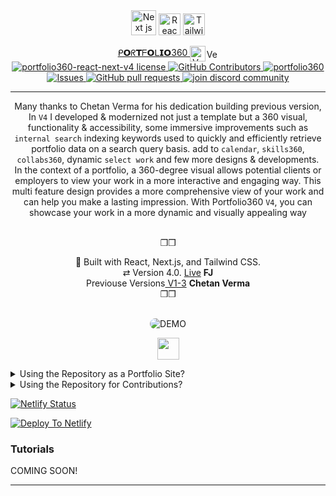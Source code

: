 <div align="center" style="pointer-events: none;">

  <img src="https://cdn-icons-png.flaticon.com/512/556/556668.png" alt="Next js" width="40" height="40"/>
  <img src="https://cdn-icons-png.flaticon.com/512/919/919851.png" alt="Reack js" width="35" height="35" style="pointer-events: none;"/>
  <img src="https://cdn-icons-png.flaticon.com/512/1053/1053324.png" alt="Tailwind CSS" width="35" height="35" />
   

[ ᑭ𝗢ᖇ𝗧ᖴ𝗢ᒪ𝗜𝗢360 ](https://google.com) <img src="https://cdn-icons-png.flaticon.com/512/7205/7205679.png" alt="Version 4" width="25" height="25" align="center" /><img src="https://cdn-icons-png.flaticon.com/512/9080/9080211.png" alt="Version 4" width="20" height="15" align="center" /><br>
<a href="https://github.com/faradeen-ja/portfolio360-react-next-v4/blob/main/LICENSE" target="blank">
<img src="https://img.shields.io/github/license/faradeen-ja/portfolio360-react-next-v4?style=round" alt="portfolio360-react-next-v4 license"/>
</a>
<a href="https://github.com/faradeen-ja/portfolio360/graphs/contributors">
<img alt="GitHub Contributors" src="https://img.shields.io/github/contributors/faradeen-ja/portfolio360" />
</a>
<a href="https://github.com/faradeen-ja/portfolio360/fork" target="blank">
<img src="https://img.shields.io/github/forks/faradeen-ja/portfolio360?style=round" alt="portfolio360"/>
</a>
<a href="https://github.com/faradeen-ja/portfolio360/issues">
<img alt="Issues" src="https://img.shields.io/github/issues/faradeen-ja/portfolio360?color=0088ff" />
</a>
<a href="https://github.com/faradeen-ja/portfolio360/pulls">
<img alt="GitHub pull requests" src="https://img.shields.io/github/issues-pr/faradeen-ja/portfolio360?color=0088ff" />
</a>
<a href="https://discord.gg/jjuier" target="blank">
<img src="https://img.shields.io/discord/serveridhere?label=Join%20Community&logo=discord&style=round" alt="join discord community"/>
</a>

---

Many thanks to Chetan Verma for his dedication building previous version, In `V4` I developed & modernized not just a template but a 360 visual, functionality & accessibility, some immersive improvements such as `internal search` indexing keywords used to quickly and efficiently retrieve portfolio data on a search query basis. add to `calendar`, `skills360`, `collabs360`, dynamic `select work` and few more designs & developments.<br> In the context of a portfolio, a 360-degree visual allows potential clients or employers to view your work in a more interactive and engaging way. This multi feature design provides a more comprehensive view of your work and can help you make a lasting impression. With Portfolio360 `V4`, you can showcase your work in a more dynamic and visually appealing way

<br>❒︎❒︎

  <div  align="center">
  🔧 Built with React, Next.js, and Tailwind CSS. <br> ⇄ Version 4.0. <a href="https://mysite.com">Live</a> <strong >FJ</strong> <br>
  Previouse Versions<a href="https://github.com/chetanverma16/react-portfolio-template"> V1-3</a> <strong> Chetan Verma</strong> 
  <br>❒︎❒︎
    
   </div>
  </div>

  <br>

<p align="center" >
  <img src="https://github.com/faradeen-ja/portfolio360/blob/1be5d1ce2d3debf690cccfa1ff36f8c63eaf5f2f/v4-DEMO.gif" alt="DEMO" style="border-radius: 20px;" />
</p>

<p align="center">
<img src="https://cdn-icons-png.flaticon.com/512/1665/1665680.png" "alt="Reack js" width="35" height="35" style="pointer-events: none;"/>

</p>







<details>

  <summary>  Using the Repository as a Portfolio Site?</summary>
  If you would like to use this repository as your personal portfolio site, follow these steps to make changes and modifications that suit your needs.
  
 ###  <img src="https://cdn-icons-png.flaticon.com/512/4536/4536517.png" alt="Version 4" width="30" height="30" align="center"/> 1. Fork + Clone 
   1. Fork the repository 
   2. Clone or download the zip file and import your forked repository into your preferred integrated development environment (IDE), such as VS Code.
   3. Run `yarn install` or `npm install` or `npm install --force` for dependencies.
   4. Run `npm run dev` for development
   3. Start coding and modifying according to your needs.
   4. Create a new branch `git branch <your branch name>`
   4. Add your modifications using the `git add .` command.
   5. Commit your changes using `git commit -m message`.
   6. Push your changes using `git push your <branch name> main`.
   7. Use VS Code's source control GUI or command line interface (CLI) to perform all of the above.
   8. build Deploy your changes to Netlify.
   
   <p>Note: </p>
   When using for personnal portfolio, there is no need to create new branches if committing/pushing in your copy of repository because netlify deploy will use your own URL to deploy your personnal site. 



 ###  <img src="https://cdn-icons-png.flaticon.com/512/9374/9374979.png" alt="Version 4" width="30" height="30" align="center" /> 2. Deploy via Button 

   1. Click the Deploy to Netlify button.
       
   <details>
   <summary>Show me GUI</summary>
   gif here
   </details>
    This will create a repository copy NOT fork! for you under the copied repositories on your GitHub and a subdomain site name on Netlify.
    you can then import your own copy repo into VSCode to commit and push your changes for your personnal portfolio site, Not contributions!
 ____
 
 ###  <img src="https://cdn-icons-png.flaticon.com/512/8099/8099324.png" alt="Version 4" width="30" height="30" align="center" /> 3. Deploy via CLI   

 #### 1. Install netlify CLI
 
   In vscode `cloned repo` directory run
   
      npm install -g netlify-cli
      
 #### 2. Run the app in development mode
 
   Install dependencies 
   
     npm install
      
   If faced peer deps and deps conflict during npm install run `npm install --force`
   this will force the deps installation but with all conflicts, since we are using `yarn.lock` to fix this you may try running `yarn install` as well to update `yarn.lock` file or try installing any existing deps conflict indiviually. 

#### 3. Start the App 
    
     npm run dev or netlify dev
  

#### 4. Connect to your netlify
 
   Everything looks good? Shutdown dev mode with `Ctrl+C`
      
      netlify login
   Logs in to your netlify account

      netlify sites:create
   It's important to create site name on netlify otherwise deployment wont proceed.

      netlify init
   Initializes your new Netlify site in the current directory.

#### 5. Build / Deploy
 
     netlify build--prod
   Builds your site for production

     netlify open:site
   Opens your site on the browser


    You're done!
    

</detials>
</details>

  


<details>
  <summary>Using the Repository for Contributions?</summary>

  If you have any good pull requests (PRs) to enhance this repository further or have found any issues, please follow these steps:
  Fork this repository.
    Clone the repository or download the zip file and import it into your preferred IDE.
    Start coding, debugging, and enhancing.
    Your IDE should automatically find the remote GitHub repository in source control. Check the top left corner on your VS Code panel.
    If it does not, connect the repository using the GUI or CLI (add remote, copy the forked repository link to the repo, and paste in the command palette).
    Connect the repository using the CLI with "git add remote origin <URL of repo>".
    Before committing and pushing, create a new branch using the GUI or CLI.
    You can now make changes to your code and commit them to the new branch using standard Git commands such as `git add`, `git commit`, and `git push`.
    For example, use `git push yourBranchName main` to push new changes to your own forked repository.
    Congratulations, you are close to your first PR!
    Next, go to the original repository and open a PR. Choose your branch name against head/main to compare, double-check everything, and click "Create pull request".
  In summary, you should open a pull request on the original repository when you want to contribute changes made in your forked repository back to the original repository.
  If you are using the repository as your own portfolio site, a PR is not necessary.
  Thank you!

</details>

</details>


   [![Netlify Status](https://api.netlify.com/api/v1/badges/2063c402-0ee8-40ad-82fb-0e1e488d6f2c/deploy-status)](https://app.netlify.com/sites/portfolio360/deploys)
   
   [![Deploy To Netlify](https://www.netlify.com/img/deploy/button.svg)](https://app.netlify.com/start/deploy?repository=https://github.com/faradeen-ja/portfolio360)


### Tutorials

COMING SOON!

---
